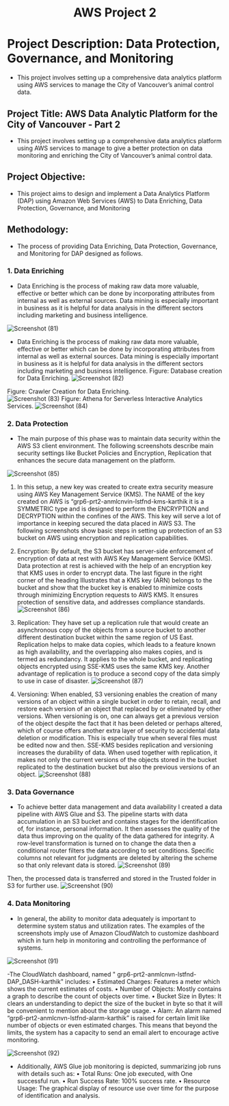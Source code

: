 <h1 align="center">AWS Project 2</h1>


# Project Description: Data Protection, Governance, and Monitoring
* This project involves setting up a comprehensive data analytics platform using AWS services to manage the City of Vancouver’s animal control data. 
## Project Title: AWS Data Analytic Platform for the City of Vancouver - Part 2
* This project involves setting up a comprehensive data analytics platform using AWS services to manage  to give a better protection on data monitoring and enriching the City of Vancouver’s animal control data. 
## Project Objective:
* This project aims to design and implement a Data Analytics Platform (DAP) using Amazon Web Services (AWS) to Data Enriching, Data Protection, Governance, and Monitoring
## Methodology:
* The process of providing Data Enriching, Data Protection, Governance, and Monitoring for DAP designed as follows.
### 1. Data Enriching
- Data Enriching is the process of making raw data more valuable, effective or better which can be done by incorporating attributes from internal as well as external sources. Data mining is especially important in business as it is helpful for data analysis in the different sectors including marketing and business intelligence.

![Screenshot (81)](https://github.com/user-attachments/assets/e9e49c06-facd-426f-9330-acc5d2f2b60a)
- Data Enriching is the process of making raw data more valuable, effective or better which can be done by incorporating attributes from internal as well as external sources. Data mining is especially important in business as it is helpful for data analysis in the different sectors including marketing and business intelligence.
Figure: Database creation for Data Enriching.
![Screenshot (82)](https://github.com/user-attachments/assets/68d1039a-f757-4072-84f0-0ac5409e4722)

Figure: Crawler Creation for Data Enriching.  
![Screenshot (83)](https://github.com/user-attachments/assets/0e9ec639-095d-49ca-a6a4-b4f3c69f6478)
Figure: Athena for Serverless Interactive Analytics Services.
![Screenshot (84)](https://github.com/user-attachments/assets/1a8b57cd-6129-4db1-8883-eb6a52650a38)

### 2. Data Protection
- The main purpose of this phase was to maintain data security within the AWS S3 client environment. The following screenshots describe main security settings like Bucket Policies and Encryption, Replication that enhances the secure data management on the platform.

![Screenshot (85)](https://github.com/user-attachments/assets/16e17846-691e-440b-b42f-576348fb1161)


1. 	In this setup, a new key was created to create extra security measure using AWS Key Management Service (KMS). The NAME of the key created on AWS is “grp6-prt2-anmlcnvin-lstfnd-kms-karthik it is a SYMMETRIC type and is designed to perform the ENCRYPTION and DECRYPTION within the confines of the AWS. This key will serve a lot of importance in keeping secured the data placed in AWS S3.
The following screenshots show basic steps in setting up protection of an S3 bucket on AWS using encryption and replication capabilities.
2. Encryption: 
 	By default, the S3 bucket has server-side enforcement of encryption of data at rest with AWS Key Management Service (KMS). Data protection at rest is achieved with the help of an encryption key that KMS uses in order to encrypt data. The last figure in the right corner of the heading Illustrates that a KMS key (ARN) belongs to the bucket and show that the bucket key is enabled to minimize costs through minimizing Encryption requests to AWS KMS. It ensures protection of sensitive data, and addresses compliance standards.
![Screenshot (86)](https://github.com/user-attachments/assets/373a4314-6219-48a4-beab-df81c747d22e)

3.	Replication: 
 	They have set up a replication rule that would create an asynchronous copy of the objects from a source bucket to another different destination bucket within the same region of US East. Replication helps to make data copies, which leads to a feature known as high availability, and the overlapping also makes copies, and is termed as redundancy. It applies to the whole bucket, and replicating objects encrypted using SSE-KMS uses the same KMS key. Another advantage of replication is to produce a second copy of the data simply to use in case of disaster.
![Screenshot (87)](https://github.com/user-attachments/assets/923838da-3b33-4f14-b572-21b2aa4e6cb3)

4.	Versioning:
When enabled, S3 versioning enables the creation of many versions of an object within a single bucket in order to retain, recall, and restore each version of an object that replaced by or eliminated by other versions. When versioning is on, one can always get a previous version of the object despite the fact that it has been deleted or perhaps altered, which of course offers another extra layer of security to accidental data deletion or modification. This is especially true when several files must be edited now and then.
SSE-KMS besides replication and versioning increases the durability of data. When used together with replication, it makes not only the current versions of the objects stored in the bucket replicated to the destination bucket but also the previous versions of an object.
![Screenshot (88)](https://github.com/user-attachments/assets/5b815730-4a71-43cf-9982-a682cd3d4e6a)



### 3. Data Governance
- To achieve better data management and data availability I created a data pipeline with AWS Glue and S3. The pipeline starts with data accumulation in an S3 bucket and contains stages for the identification of, for instance, personal information. It then assesses the quality of the data thus improving on the quality of the data gathered for integrity. A row-level transformation is turned on to change the data then a conditional router filters the data according to set conditions. Specific columns not relevant for judgments are deleted by altering the scheme so that only relevant data is stored.
![Screenshot (89)](https://github.com/user-attachments/assets/69bb10c9-6279-4d90-93a3-73cd66b3d176)


Then, the processed data is transferred and stored in the Trusted folder in S3 for further use.
![Screenshot (90)](https://github.com/user-attachments/assets/e0ce4f3a-a329-472d-9b1f-55d94fe97b20)


### 4. Data Monitoring

- In general, the ability to monitor data adequately is important to determine system status and utilization rates. The examples of the screenshots imply use of Amazon CloudWatch to customize dashboard which in turn help in monitoring and controlling the performance of systems.

![Screenshot (91)](https://github.com/user-attachments/assets/4ab9937a-c026-4249-b5b9-7539f2ec5336)


-The CloudWatch dashboard, named " grp6-prt2-anmlcnvn-lstfnd-DAP_DASH-karthik" includes:
 •	Estimated Charges: Features a meter which shows the current estimates of costs.
 •	Number of Objects: Mostly contains a graph to describe the count of objects over time.
 •	Bucket Size in Bytes: It clears an understanding to depict the size of the bucket in byte so that it will be convenient to mention about the storage usage.
 •	Alam: An alarm named “grp6-prt2-anmlcnvn-lstfnd-alarm-karthik” is raised for certain limit like number of objects or even estimated charges. This means that beyond the limits, the system has a capacity to send an email alert to encourage active monitoring.

![Screenshot (92)](https://github.com/user-attachments/assets/56cc2017-6b0e-4c61-b118-3b432b488a65)



- Additionally, AWS Glue job monitoring is depicted, summarizing job runs with details such as:
•	Total Runs: One job executed, with One successful run.
•	Run Success Rate: 100% success rate.
•	Resource Usage: The graphical display of resource use over time for the purpose of identification and analysis.


